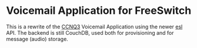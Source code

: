 Voicemail Application for FreeSwitch
====================================

This is a rewrite of the [CCNQ3](http://ccnq.shimaore.net/) Voicemail Application using the newer [esl](https://github.com/shimaore/esl/) API.
The backend is still CouchDB, used both for provisioning and for message (audio) storage.
